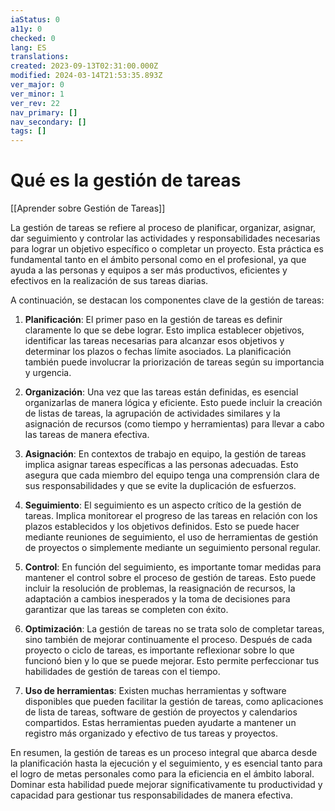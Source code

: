 ```yaml
---
iaStatus: 0
a11y: 0
checked: 0
lang: ES
translations: 
created: 2023-09-13T02:31:00.000Z
modified: 2024-03-14T21:53:35.893Z
ver_major: 0
ver_minor: 1
ver_rev: 22
nav_primary: []
nav_secondary: []
tags: []
---
```

# Qué es la gestión de tareas

[[Aprender sobre Gestión de Tareas]]

La gestión de tareas se refiere al proceso de planificar, organizar, asignar, dar seguimiento y controlar las actividades y responsabilidades necesarias para lograr un objetivo específico o completar un proyecto. Esta práctica es fundamental tanto en el ámbito personal como en el profesional, ya que ayuda a las personas y equipos a ser más productivos, eficientes y efectivos en la realización de sus tareas diarias.

A continuación, se destacan los componentes clave de la gestión de tareas:

1. **Planificación**: El primer paso en la gestión de tareas es definir claramente lo que se debe lograr. Esto implica establecer objetivos, identificar las tareas necesarias para alcanzar esos objetivos y determinar los plazos o fechas límite asociados. La planificación también puede involucrar la priorización de tareas según su importancia y urgencia.
    
2. **Organización**: Una vez que las tareas están definidas, es esencial organizarlas de manera lógica y eficiente. Esto puede incluir la creación de listas de tareas, la agrupación de actividades similares y la asignación de recursos (como tiempo y herramientas) para llevar a cabo las tareas de manera efectiva.
    
3. **Asignación**: En contextos de trabajo en equipo, la gestión de tareas implica asignar tareas específicas a las personas adecuadas. Esto asegura que cada miembro del equipo tenga una comprensión clara de sus responsabilidades y que se evite la duplicación de esfuerzos.
    
4. **Seguimiento**: El seguimiento es un aspecto crítico de la gestión de tareas. Implica monitorear el progreso de las tareas en relación con los plazos establecidos y los objetivos definidos. Esto se puede hacer mediante reuniones de seguimiento, el uso de herramientas de gestión de proyectos o simplemente mediante un seguimiento personal regular.
    
5. **Control**: En función del seguimiento, es importante tomar medidas para mantener el control sobre el proceso de gestión de tareas. Esto puede incluir la resolución de problemas, la reasignación de recursos, la adaptación a cambios inesperados y la toma de decisiones para garantizar que las tareas se completen con éxito.
    
6. **Optimización**: La gestión de tareas no se trata solo de completar tareas, sino también de mejorar continuamente el proceso. Después de cada proyecto o ciclo de tareas, es importante reflexionar sobre lo que funcionó bien y lo que se puede mejorar. Esto permite perfeccionar tus habilidades de gestión de tareas con el tiempo.
    
7. **Uso de herramientas**: Existen muchas herramientas y software disponibles que pueden facilitar la gestión de tareas, como aplicaciones de lista de tareas, software de gestión de proyectos y calendarios compartidos. Estas herramientas pueden ayudarte a mantener un registro más organizado y efectivo de tus tareas y proyectos.
    

En resumen, la gestión de tareas es un proceso integral que abarca desde la planificación hasta la ejecución y el seguimiento, y es esencial tanto para el logro de metas personales como para la eficiencia en el ámbito laboral. Dominar esta habilidad puede mejorar significativamente tu productividad y capacidad para gestionar tus responsabilidades de manera efectiva.